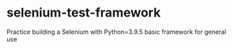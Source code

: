 # selenium-test-framework
Practice building a Selenium with Python=3.9.5 basic framework for general use
